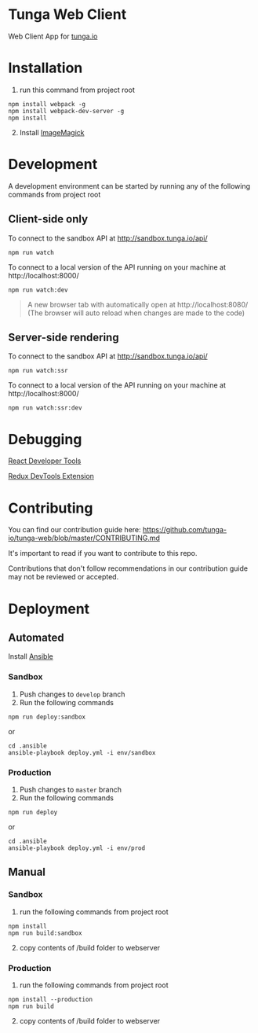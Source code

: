 # Tunga Web Client
Web Client App for [tunga.io](http://tunga.io/)

# Installation
1. run this command from project root
```
npm install webpack -g
npm install webpack-dev-server -g
npm install
```
2. Install [ImageMagick](https://www.imagemagick.org/script/download.php)

# Development
A development environment can be started by running any of the following commands from project root

## Client-side only

To connect to the sandbox API at http://sandbox.tunga.io/api/
```
npm run watch
```

To connect to a local version of the API running on your machine at http://localhost:8000/
```
npm run watch:dev
```

> A new browser tab with automatically open at http://localhost:8080/
(The browser will auto reload when changes are made to the code)

## Server-side rendering
To connect to the sandbox API at http://sandbox.tunga.io/api/
```
npm run watch:ssr
```

To connect to a local version of the API running on your machine at http://localhost:8000/
```
npm run watch:ssr:dev
```

# Debugging

[React Developer Tools](https://github.com/facebook/react-devtools)

[Redux DevTools Extension](https://github.com/zalmoxisus/redux-devtools-extension)

# Contributing
You can find our contribution guide here: https://github.com/tunga-io/tunga-web/blob/master/CONTRIBUTING.md

It's important to read if you want to contribute to this repo. 

Contributions that don't follow recommendations in our contribution guide may not be reviewed or accepted.

# Deployment

## Automated
Install [Ansible](https://docs.ansible.com/ansible/latest/installation_guide/intro_installation.html) 

### Sandbox
1. Push changes to `develop` branch
2. Run the following commands
```
npm run deploy:sandbox
```
or
```
cd .ansible
ansible-playbook deploy.yml -i env/sandbox
```

### Production
1. Push changes to `master` branch
2. Run the following commands
```
npm run deploy
```
or
```
cd .ansible
ansible-playbook deploy.yml -i env/prod
```


## Manual

### Sandbox
1. run the following commands from project root
```
npm install
npm run build:sandbox
```
2. copy contents of /build folder to webserver

### Production
1. run the following commands from project root
```
npm install --production
npm run build
```
2. copy contents of /build folder to webserver
